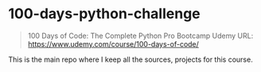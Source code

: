 # 100-days-python-challenge
> 100 Days of Code: The Complete Python Pro Bootcamp
> Udemy URL: https://www.udemy.com/course/100-days-of-code/

This is the main repo where I keep all the sources, projects for this course.


